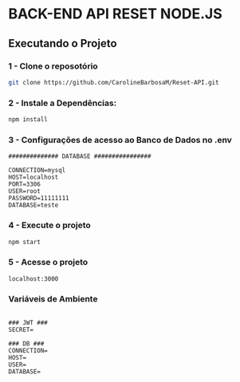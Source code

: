 # BACK-END API RESET NODE.JS

## Executando o Projeto

### 1 - Clone o reposotório 

```bash
git clone https://github.com/CarolineBarbosaM/Reset-API.git
```

### 2 - Instale a Dependências: 

```bash
npm install
```

### 3 - Configurações de acesso ao Banco de Dados no .env
```
############## DATABASE ################

CONNECTION=mysql
HOST=localhost
PORT=3306
USER=root
PASSWORD=11111111
DATABASE=teste
```

### 4 - Execute o projeto

```bash
npm start
```

### 5 - Acesse o projeto

```bash
localhost:3000
```



### Variáveis de Ambiente 
```

### JWT ###
SECRET=

### DB ###
CONNECTION=
HOST=
USER=
DATABASE=

```

